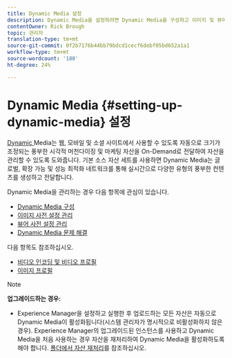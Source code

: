```yaml
---
title: Dynamic Media 설정
description: Dynamic Media을 설정하려면 Dynamic Media을 구성하고 이미지 및 뷰어 사전 설정을 관리해야 합니다.
contentOwner: Rick Brough
topic: 관리자
translation-type: tm+mt
source-git-commit: 0f2b7176b44bb79bdcd1cecf6debf05bd652a1a1
workflow-type: tm+mt
source-wordcount: '180'
ht-degree: 24%

---
```



# Dynamic Media {#setting-up-dynamic-media} 설정

[Dynamic ](https://www.adobe.com/solutions/web-experience-management/dynamic-media.html) Media는 웹, 모바일 및 소셜 사이트에서 사용할 수 있도록 자동으로 크기가 조정되는 풍부한 시각적 머천다이징 및 마케팅 자산을 On-Demand로 전달하여 자산을 관리할 수 있도록 도와줍니다. 기본 소스 자산 세트를 사용하면 Dynamic Media는 글로벌, 확장 가능 및 성능 최적화 네트워크를 통해 실시간으로 다양한 유형의 풍부한 컨텐츠를 생성하고 전달합니다.

<!-- OBSOLETE UNTIL THE INTEGRATING SCENE7 TOPIC GETS A MAJOR UPDATE

>[!NOTE]
>
>This documentation describes Dynamic Media capabilites, which are integrated directly into Experience Manager. If you are using Dynamic Media Classic (previously called Scene7) integrated into Experience Manager, see [Dynamic Media Classic integration documentation](/help/sites-cloud/administering/integrating-scene7.md).
>
>See [Dual Use Scenario](/help/sites-cloud/administering/integrating-scene7.md#dual-use-scenario) for times when you may want to use Experience Manager integrated with Dynamic Media Classic along with Dynamic Media.

-->

Dynamic Media을 관리하는 경우 다음 항목에 관심이 있습니다.

* [Dynamic Media 구성](config-dm.md)
* [이미지 사전 설정 관리](managing-image-presets.md)
* [뷰어 사전 설정 관리](managing-viewer-presets.md)
* [Dynamic Media 문제 해결](troubleshoot-dm.md)

다음 항목도 참조하십시오.

* [비디오 인코딩 및 비디오 프로필](video-profiles.md)
* [이미지 프로필](image-profiles.md)

>[!NOTE]
>
>**업그레이드하는 경우:**
>
>* Experience Manager을 설정하고 실행한 후 업로드하는 모든 자산은 자동으로 Dynamic Media이 활성화됩니다(시스템 관리자가 명시적으로 비활성화하지 않은 경우). Experience Manager의 업그레이드된 인스턴스를 사용하고 Dynamic Media을 처음 사용하는 경우 자산을 재처리하여 Dynamic Media을 활성화하도록 해야 합니다. [폴더에서 자산 재처리](/help/assets/dynamic-media/about-image-video-profiles.md#reprocessing-assets)를 참조하십시오.
